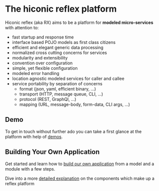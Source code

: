 # The hiconic reflex platform

Hiconic reflex (aka RX) aims to be a platform for __modeled micro-services__ with attention to:

* fast startup and response time 
* interface based POJO models as first class citizens
* efficient and elegant generic data processing
* normalized cross cutting concerns for services
* modularity and extensibility
* convention over configuration
* simple, yet flexible configuration
* modeled error handling
* location agnostic modeled services for caller and callee
* service portability by separation of concerns
  * format (json, yaml, efficient binary, ...)
  * transport (HTTP, message queue, CLI, ...)
  * protocol (REST, GraphQl, ...)
  * mapping (URL, message-body, form-data, CLI args, ...)

## Demo

To get in touch without further ado you can take a first glance at the platform with help of [demos](./readme/demo/demo.md).

## Building Your Own Application

Get started and learn how to [build our own application](./readme/getting-started/getting-started.md)  from a model and a module with a few steps.

Dive into a more [detailed explanation](./readme/platform-components/platform-components.md) on the components which make up a reflex platform